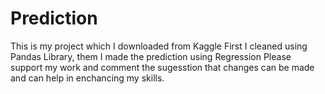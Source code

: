 # Prediction
This is my project which I downloaded from Kaggle
First I cleaned using Pandas Library, them I made the prediction using Regression
Please support my work and comment the sugesstion that changes can be made and can help in enchancing my skills.
